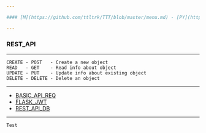 ```yaml
---

#### [M](https://github.com/ttltrk/TTT/blob/master/menu.md) - [PY](https://github.com/ttltrk/TTT/blob/master/PY/PY.md) - [WEB](https://github.com/ttltrk/TTT/blob/master/PY/WEB/WEB.md)

---
```


### REST_API

---

```
CREATE - POST   - Create a new object
READ   - GET    - Read info about object
UPDATE - PUT    - Update info about existing object
DELETE - DELETE - Delete an object
```

---

* [BASIC_API_REQ](https://github.com/ttltrk/TTT/blob/master/PY/WEB/REST_API/BASIC_API_REQ/BASIC_API_REQ.md)
* [FLASK_JWT](https://github.com/ttltrk/TTT/blob/master/PY/WEB/REST_API/FLASK_JWT/FLASK_JWT.md)
* [REST_API_DB](https://github.com/ttltrk/TTT/blob/master/PY/WEB/REST_API/REST_API_DB/REST_API_DB.md)

---

```
Test
```
